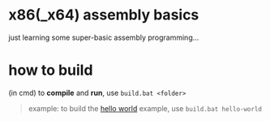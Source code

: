 # x86(_x64) assembly basics
just learning some super-basic assembly programming...

# how to build
(in cmd) to **compile** and **run**, use `build.bat <folder>`
> example: to build the [hello world](hello-world/) example, use `build.bat hello-world`